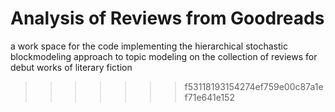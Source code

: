 # Analysis of Reviews from Goodreads

a work space for the code implementing the hierarchical stochastic blockmodeling approach to topic modeling on the collection of reviews for debut works of literary fiction
>>>>>>> f53118193154274ef759e00c87a1ef71e641e152
